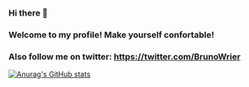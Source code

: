 ### Hi there 👋

### Welcome to my profile! Make yourself confortable!

### Also follow me on twitter: https://twitter.com/BrunoWrier

[![Anurag's GitHub stats](https://github-readme-stats.vercel.app/api/top-langs/?username=brunowrier&theme=tokyonight&hide=C#)](https://github.com/anuraghazra/github-readme-stats)

<!--
**BrunoWrier/BrunoWrier** is a ✨ _special_ ✨ repository because its `README.md` (this file) appears on your GitHub profile.

Here are some ideas to get you started:

- 🔭 I’m currently working on ...
- 🌱 I’m currently learning ...
- 👯 I’m looking to collaborate on ...
- 🤔 I’m looking for help with ...
- 💬 Ask me about ...
- 📫 How to reach me: ...
- 😄 Pronouns: ...
- ⚡ Fun fact: ...
-->
